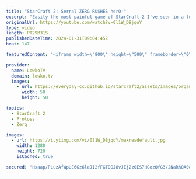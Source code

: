 ```yaml
---
title: "StarCraft 2: Serral ZERG RUSHES herO!"
excerpt: "Easily the most painful game of StarCraft 2 I've seen in a long time. This game between Serral and herO features the biggest throw in a pro game of 2024 so far. Reynor's Protoss vs Serral: https://youtu.be/Ayg4tUhwMjM Support my work: https://patreon.com/lowkotv  Lowko merch: https://lowko.shop Tech"
originalUrl: https://youtube.com/watch?v=0l1W_D8jqoY
type: video
length: PT29M31S
publishedDateTime: 2024-01-31T09:04:45Z
heat: 147

featuredContent: "<iframe width=\"800\" height=\"500\" frameborder=\"0\" src=\"https://www.youtube.com/embed/0l1W_D8jqoY\" allow=\"accelerometer; autoplay; encrypted-media; gyroscope; picture-in-picture\" allowfullscreen></iframe>"

provider:
  name: LowkoTV
  domain: lowko.tv
  images:
    - url: https://everyday-cc.github.io/starcraft2/assets/images/organizations/lowko.tv-50x50.jpg
      width: 50
      height: 50

topics:
  - StarCraft 2
  - Protoss
  - Zerg

images:
  - url: https://i.ytimg.com/vi/0l1W_D8jqoY/maxresdefault.jpg
    width: 1280
    height: 720
    isCached: true

secured: "Hxaap/PLuzAfWpUE6Gz6leJI2fFGTDOJ8vJEj2z0ES7HGozQfG3/2NaRhOA0eWSAn67pVmuLrwTioJtEhnQVM6UCRjax3ad6WVbvoz0LVQbsE1iLeQ2AawNFy3EOjw9VjbGV1cFWcE2ynKBvb0lfY3LE/aYbYxZE63KbgHGhjfdrJLKhri2SqGjTS2qNWdRyRLnll+ohMcBlR06hBIr0CneQksgGghyTnXI8drNnXb7L1Q0crM56cq4QtGWx4q+lV2lM0TAzjN9fMg1ri1EQnR8YwjKGk3fg+Cxggj0XYqi8xVrSHULdFifZyH3Jbze6mzlfSbgXYMTqXA2UKchIaLuTNCU5ghiyt0u2RbP0gEqiJmSN+X1o+yvIi9/kj2bMuYWVYBbNFxAWUWGhH9GjPjY5Lq9bDf34IMUVz2F+e/Y=;4vF3e6DsJgkoJ7yT7Yy6Mw=="
---
```


